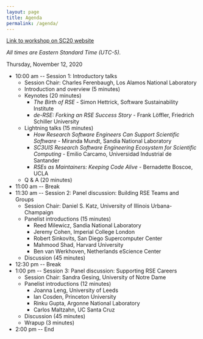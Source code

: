```yaml
---
layout: page
title: Agenda
permalink: /agenda/
---
```


[Link to workshop on SC20 website](https://sc20.supercomputing.org/session/?sess=sess217)

*All times are Eastern Standard Time (UTC-5).*

Thursday, November 12, 2020

- 10:00 am -- Session 1:  Introductory talks
    - Session Chair:  Charles Ferenbaugh, Los Alamos National Laboratory
    - Introduction and overview (5 minutes)
    - Keynotes (20 minutes)
        - _The Birth of RSE_ - Simon Hettrick, Software Sustainability Institute
        - _de-RSE: Forking an RSE Success Story_ - Frank Löffler, Friedrich Schiller University
    - Lightning talks (15 minutes)
        - _How Research Software Engineers Can Support Scientific Software_ - Miranda Mundt, Sandia National Laboratory
        - _SC3UIS Research Software Engineering Ecosystem for Scientific Computing_ - Emilio Carcamo, Universidad Industrial de Santander
        - _RSEs as Maintainers: Keeping Code Alive_ - Bernadette Boscoe, UCLA
    - Q & A (20 minutes)
- 11:00 am -- Break
- 11:30 am -- Session 2:  Panel discussion:  Building RSE Teams and Groups
    - Session Chair:  Daniel S. Katz, University of Illinois Urbana-Champaign
    - Panelist introductions (15 minutes)
        - Reed Milewicz, Sandia National Laboratory
        - Jeremy Cohen, Imperial College London
        - Robert Sinkovits, San Diego Supercomputer Center
        - Mahmood Shad, Harvard University
        - Ben van Werkhoven, Netherlands eScience Center
    - Discussion (45 minutes)
- 12:30 pm -- Break
- 1:00 pm -- Session 3:  Panel discussion:  Supporting RSE Careers
    - Session Chair:  Sandra Gesing, University of Notre Dame
    - Panelist introductions (12 minutes)
        - Joanna Leng, University of Leeds
        - Ian Cosden, Princeton University
        - Rinku Gupta, Argonne National Laboratory
        - Carlos Maltzahn, UC Santa Cruz
    - Discussion (45 minutes)
    - Wrapup (3 minutes)
- 2:00 pm -- End


